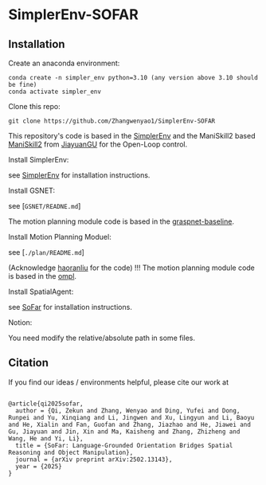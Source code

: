 # SimplerEnv-SOFAR

## Installation

Create an anaconda environment:

```
conda create -n simpler_env python=3.10 (any version above 3.10 should be fine)
conda activate simpler_env
```

Clone this repo:

```
git clone https://github.com/Zhangwenyao1/SimplerEnv-SOFAR
```

This repository's code is based in the [SimplerEnv](https://github.com/simpler-env/SimplerEnv) and the ManiSkill2 based [ManiSkill2](https://github.com/Jiayuan-Gu/ManiSkill2_real2sim) from [JiayuanGU](https://github.com/Jiayuan-Gu) for the Open-Loop control.

Install SimplerEnv:

see [SimplerEnv](https://github.com/simpler-env/SimplerEnv) for installation instructions.

Install GSNET:

see [`GSNET/READNE.md`]

The motion planning module code is based in the [graspnet-baseline](https://github.com/graspnet/graspnet-baseline).

Install Motion Planning Moduel:

see [`./plan/README.md`]

(Acknowledge [haoranliu](https://github.com/lhrrhl0419) for the code) !!!
The motion planning module code is based in the [ompl](https://github.com/lyfkyle/pybullet_ompl).

Install SpatialAgent:

see [SoFar](https://github.com/qizekun/SoFar) for installation instructions.


Notion:

You need modify the relative/absolute path in some files.

## Citation

If you find our ideas / environments helpful, please cite our work at

```

@article{qi2025sofar,
  author = {Qi, Zekun and Zhang, Wenyao and Ding, Yufei and Dong, Runpei and Yu, Xinqiang and Li, Jingwen and Xu, Lingyun and Li, Baoyu and He, Xialin and Fan, Guofan and Zhang, Jiazhao and He, Jiawei and Gu, Jiayuan and Jin, Xin and Ma, Kaisheng and Zhang, Zhizheng and Wang, He and Yi, Li},
  title = {SoFar: Language-Grounded Orientation Bridges Spatial Reasoning and Object Manipulation},
  journal = {arXiv preprint arXiv:2502.13143},
  year = {2025}
}
```
